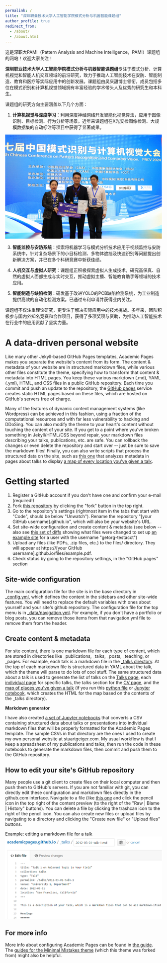 ```yaml
---
permalink: /
title: "深圳职业技术大学人工智能学院模式分析与机器智能课题组"
author_profile: true
redirect_from: 
  - /about/
  - /about.html
---
```


这是深职大PAMI（Pattern Analysis and Machine Intelligence，PAMI）课题组的网站！欢迎大家关注！

**深圳职业技术大学人工智能学院模式分析与机器智能课题组**专注于模式分析、计算机视觉和智能人机交互领域的前沿研究，致力于推动人工智能技术在安防、智能制造、教育和医疗等实际应用中的创新发展。课题组由吴庆甜博士领衔，成员包括多位在模式识别和计算机视觉领域拥有丰富经验的学术带头人及优秀的研究生和本科生。

课题组的研究方向主要涵盖以下几个方面：

1. **计算机视觉与深度学习**：利用深度神经网络开发智能化视觉算法，应用于图像识别、目标检测、行为分析等场景。近年来课题组在X光安检图像检测、大规模数据集的自动标注等项目中获得了显著成果。

<!-- 在这里添加图片 -->
<div class="archive__image">
  <img src='/resources/prcv.jpg' alt="医学图像分割" style="max-width: 100%; height: auto;" />
</div>

3. **智能监控与安防系统**：探索将机器学习与模式分析技术应用于视频监控与安防系统中，针对复杂场景下的小目标检测、多物体遮挡及快速识别等问题提出创新解决方案，并已在多个科研竞赛中斩获佳绩。

4. **人机交互与虚拟人研究**：课题组正积极探索虚拟人生成技术，研究高保真、自然的虚拟人面部生成与实时交互，推动虚拟主播、智能教育助手等领域的技术应用。

5. **智能制造与缺陷检测**：研发基于改进YOLO的PCB缺陷检测系统，为工业制造提供高效的自动化检测方案。已通过专利申请并获得业内关注。

课题组不仅注重理论研究，更专注于解决实际应用中的技术挑战。多年来，团队积极参与国内外知名竞赛和合作项目，获得了多项奖项与资助，为推动人工智能技术在行业中的应用贡献了坚实力量。


A data-driven personal website
======
Like many other Jekyll-based GitHub Pages templates, Academic Pages makes you separate the website's content from its form. The content & metadata of your website are in structured markdown files, while various other files constitute the theme, specifying how to transform that content & metadata into HTML pages. You keep these various markdown (.md), YAML (.yml), HTML, and CSS files in a public GitHub repository. Each time you commit and push an update to the repository, the [GitHub pages](https://pages.github.com/) service creates static HTML pages based on these files, which are hosted on GitHub's servers free of charge.

Many of the features of dynamic content management systems (like Wordpress) can be achieved in this fashion, using a fraction of the computational resources and with far less vulnerability to hacking and DDoSing. You can also modify the theme to your heart's content without touching the content of your site. If you get to a point where you've broken something in Jekyll/HTML/CSS beyond repair, your markdown files describing your talks, publications, etc. are safe. You can rollback the changes or even delete the repository and start over -- just be sure to save the markdown files! Finally, you can also write scripts that process the structured data on the site, such as [this one](https://github.com/academicpages/academicpages.github.io/blob/master/talkmap.ipynb) that analyzes metadata in pages about talks to display [a map of every location you've given a talk](https://academicpages.github.io/talkmap.html).

Getting started
======
1. Register a GitHub account if you don't have one and confirm your e-mail (required!)
1. Fork [this repository](https://github.com/academicpages/academicpages.github.io) by clicking the "fork" button in the top right. 
1. Go to the repository's settings (rightmost item in the tabs that start with "Code", should be below "Unwatch"). Rename the repository "[your GitHub username].github.io", which will also be your website's URL.
1. Set site-wide configuration and create content & metadata (see below -- also see [this set of diffs](http://archive.is/3TPas) showing what files were changed to set up [an example site](https://getorg-testacct.github.io) for a user with the username "getorg-testacct")
1. Upload any files (like PDFs, .zip files, etc.) to the files/ directory. They will appear at https://[your GitHub username].github.io/files/example.pdf.  
1. Check status by going to the repository settings, in the "GitHub pages" section

Site-wide configuration
------
The main configuration file for the site is in the base directory in [_config.yml](https://github.com/academicpages/academicpages.github.io/blob/master/_config.yml), which defines the content in the sidebars and other site-wide features. You will need to replace the default variables with ones about yourself and your site's github repository. The configuration file for the top menu is in [_data/navigation.yml](https://github.com/academicpages/academicpages.github.io/blob/master/_data/navigation.yml). For example, if you don't have a portfolio or blog posts, you can remove those items from that navigation.yml file to remove them from the header. 

Create content & metadata
------
For site content, there is one markdown file for each type of content, which are stored in directories like _publications, _talks, _posts, _teaching, or _pages. For example, each talk is a markdown file in the [_talks directory](https://github.com/academicpages/academicpages.github.io/tree/master/_talks). At the top of each markdown file is structured data in YAML about the talk, which the theme will parse to do lots of cool stuff. The same structured data about a talk is used to generate the list of talks on the [Talks page](https://academicpages.github.io/talks), each [individual page](https://academicpages.github.io/talks/2012-03-01-talk-1) for specific talks, the talks section for the [CV page](https://academicpages.github.io/cv), and the [map of places you've given a talk](https://academicpages.github.io/talkmap.html) (if you run this [python file](https://github.com/academicpages/academicpages.github.io/blob/master/talkmap.py) or [Jupyter notebook](https://github.com/academicpages/academicpages.github.io/blob/master/talkmap.ipynb), which creates the HTML for the map based on the contents of the _talks directory).

**Markdown generator**

I have also created [a set of Jupyter notebooks](https://github.com/academicpages/academicpages.github.io/tree/master/markdown_generator
) that converts a CSV containing structured data about talks or presentations into individual markdown files that will be properly formatted for the Academic Pages template. The sample CSVs in that directory are the ones I used to create my own personal website at stuartgeiger.com. My usual workflow is that I keep a spreadsheet of my publications and talks, then run the code in these notebooks to generate the markdown files, then commit and push them to the GitHub repository.

How to edit your site's GitHub repository
------
Many people use a git client to create files on their local computer and then push them to GitHub's servers. If you are not familiar with git, you can directly edit these configuration and markdown files directly in the github.com interface. Navigate to a file (like [this one](https://github.com/academicpages/academicpages.github.io/blob/master/_talks/2012-03-01-talk-1.md) and click the pencil icon in the top right of the content preview (to the right of the "Raw | Blame | History" buttons). You can delete a file by clicking the trashcan icon to the right of the pencil icon. You can also create new files or upload files by navigating to a directory and clicking the "Create new file" or "Upload files" buttons. 

Example: editing a markdown file for a talk
![Editing a markdown file for a talk](/images/editing-talk.png)

For more info
------
More info about configuring Academic Pages can be found in [the guide](https://academicpages.github.io/markdown/). The [guides for the Minimal Mistakes theme](https://mmistakes.github.io/minimal-mistakes/docs/configuration/) (which this theme was forked from) might also be helpful.
